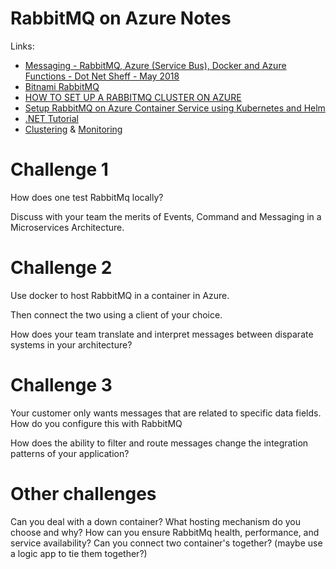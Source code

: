 # RabbitMQ on Azure Notes

Links:

- [Messaging - RabbitMQ, Azure (Service Bus), Docker and Azure Functions - Dot Net Sheff - May 2018](https://youtu.be/zfmjJw3zDZQ)
- [Bitnami RabbitMQ](https://bitnami.com/stack/rabbitmq/cloud/azure)
- [HOW TO SET UP A RABBITMQ CLUSTER ON AZURE](https://www.linkedin.com/pulse/how-set-up-rabbitmq-cluster-azure-akshay-kunila/)
- [Setup RabbitMQ on Azure Container Service using Kubernetes and Helm](https://ppolyzos.com/2017/07/19/setup-rabbitmq-on-azure-container-service-using-kubernetes-and-helm/)
- [.NET Tutorial](https://www.rabbitmq.com/tutorials/tutorial-one-dotnet.html)
- [Clustering](https://www.rabbitmq.com/clustering.html) & [Monitoring](https://www.rabbitmq.com/monitoring.html)

# Challenge 1 

How does one test RabbitMq locally? 

Discuss with your team the merits of Events, Command and Messaging in a Microservices Architecture. 

# Challenge 2 

Use docker to host RabbitMQ in a container in Azure. 

Then connect the two using a client of your choice. 

How does your team translate and interpret messages between disparate systems in your architecture? 

# Challenge 3 

Your customer only wants messages that are related to specific data fields. How do you configure this with RabbitMQ

How does the ability to filter and route messages change the integration patterns of your application?  

# Other challenges

Can you deal with a down container? What hosting mechanism do you choose and why? 
How can you ensure RabbitMq health, performance, and service availability? 
Can you connect two container's together? (maybe use a logic app to tie them together?) 
